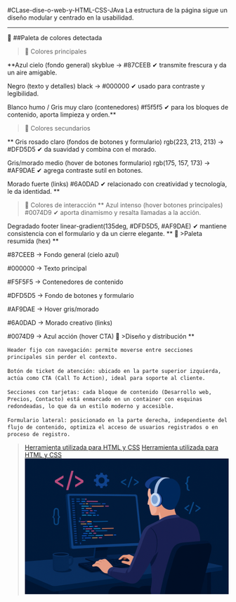 #CLase-dise-o-web-y-HTML-CSS-JAva
La estructura de la página sigue un diseño modular y centrado en la usabilidad.

___
🎨 ##Paleta de colores detectada
>🔹 Colores principales

**Azul cielo (fondo general)
skyblue → #87CEEB
✔ transmite frescura y da un aire amigable.

Negro (texto y detalles)
black → #000000
✔ usado para contraste y legibilidad.

Blanco humo / Gris muy claro (contenedores)
#f5f5f5
✔ para los bloques de contenido, aporta limpieza y orden.**

>🔹 Colores secundarios

**
Gris rosado claro (fondos de botones y formulario)
rgb(223, 213, 213) → #DFD5D5
✔ da suavidad y combina con el morado.

Gris/morado medio (hover de botones formulario)
rgb(175, 157, 173) → #AF9DAE
✔ agrega contraste sutil en botones.

Morado fuerte (links)
#6A0DAD
✔ relacionado con creatividad y tecnología, le da identidad.
**
>🔹 Colores de interacción
**
Azul intenso (hover botones principales)
#0074D9
✔ aporta dinamismo y resalta llamadas a la acción.

Degradado footer
linear-gradient(135deg, #DFD5D5, #AF9DAE)
✔ mantiene consistencia con el formulario y da un cierre elegante.
**
📌 >Paleta resumida (hex)
**

#87CEEB → Fondo general (cielo azul)

#000000 → Texto principal

#F5F5F5 → Contenedores de contenido

#DFD5D5 → Fondo de botones y formulario

#AF9DAE → Hover gris/morado

#6A0DAD → Morado creativo (links)

#0074D9 → Azul acción (hover CTA)
📐 >Diseño y distribución
**

~~~
Header fijo con navegación: permite moverse entre secciones principales sin perder el contexto.

Botón de ticket de atención: ubicado en la parte superior izquierda, actúa como CTA (Call To Action), ideal para soporte al cliente.

Secciones con tarjetas: cada bloque de contenido (Desarrollo web, Precios, Contacto) está enmarcado en un container con esquinas redondeadas, lo que da un estilo moderno y accesible.

Formulario lateral: posicionado en la parte derecha, independiente del flujo de contenido, optimiza el acceso de usuarios registrados o en proceso de registro.
~~~
>[Herramienta utilizada para HTML y CSS](https://getbootstrap.com/docs/5.0/customize/sass)
>[Herramienta utilizada para HTML y CSS](https://chatgpt.com/?model=auto)
![Desarrollo web y Programación de software](./img.png)

